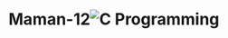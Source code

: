 # Maman-12![C Programming](https://user-images.githubusercontent.com/92685838/163771194-a7ca6fb3-24ed-42e3-928f-b34f9f25e4d2.png)

